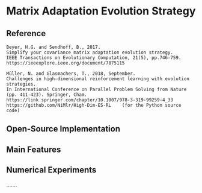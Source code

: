 # Matrix Adaptation Evolution Strategy

## Reference

```
Beyer, H.G. and Sendhoff, B., 2017.
Simplify your covariance matrix adaptation evolution strategy.
IEEE Transactions on Evolutionary Computation, 21(5), pp.746-759.
https://ieeexplore.ieee.org/document/7875115

Müller, N. and Glasmachers, T., 2018, September.
Challenges in high-dimensional reinforcement learning with evolution strategies.
In International Conference on Parallel Problem Solving from Nature (pp. 411-423). Springer, Cham.
https://link.springer.com/chapter/10.1007/978-3-319-99259-4_33
https://github.com/NiMlr/High-Dim-ES-RL    (for the Python source code)
```

## Open-Source Implementation

## Main Features

## Numerical Experiments

.......

